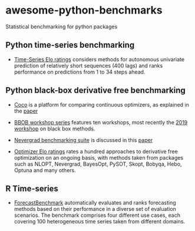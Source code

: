 # awesome-python-benchmarks

Statistical benchmarking for python packages 


## Python time-series benchmarking


* [Time-Series Elo ratings](https://microprediction.github.io/timeseries-elo-ratings/html_leaderboards/overall.html) considers methods for autonomous univariate prediction of relatively short sequences (400 lags) and ranks performance on predictions from 1 to 34 steps ahead. 



## Python black-box derivative free benchmarking

* [Coco](https://github.com/numbbo/coco) is a platform for comparing continuous optimizers, as explained in the [paper](https://arxiv.org/pdf/1603.08785.pdf)

* [BBOB workshop series](http://numbbo.github.io/workshops/index.html) features ten workshops, most recently the [2019 workshop](http://numbbo.github.io/workshops/BBOB-2019/index.html) on black box methods. 

* [Nevergrad benchmarking suite](https://facebookresearch.github.io/nevergrad/benchmarking.html#) is discussed in this [paper](https://arxiv.org/pdf/2010.04542.pdf)

* [Optimizer Elo ratings](https://microprediction.github.io/optimizer-elo-ratings/html_leaderboards/overall.html) rates a hundred approaches to derivative free optimization on an ongoing basis, with methods taken from packages such as NLOPT, Nevergrad, BayesOpt, PySOT, Skopt, Bobyqa, Hebo, Optuna and many others. 



## R Time-series 

* [ForecastBenchmark](https://github.com/DescartesResearch/ForecastBenchmark) automatically evaluates and ranks forecasting methods based on their performance in a diverse set of evaluation scenarios. The benchmark comprises four different use cases, each covering 100 heterogeneous time series taken from different domains. 

